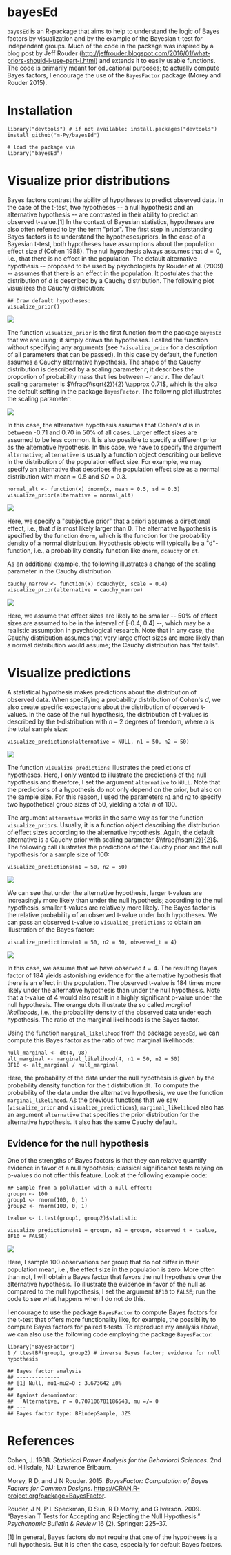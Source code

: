 bayesEd
=======

`bayesEd` is an R-package that aims to help to understand the logic of
Bayes factors by visualization and by the example of the Bayesian t-test
for independent groups. Much of the code in the package was inspired by
a blog post by Jeff Rouder
(<http://jeffrouder.blogspot.com/2016/01/what-priors-should-i-use-part-i.html>)
and extends it to easily usable functions. The code is primarily meant
for educational purposes; to actually compute Bayes factors, I encourage
the use of the `BayesFactor` package (Morey and Rouder 2015).

Installation
============

    library("devtools") # if not available: install.packages("devtools")
    install_github("m-Py/bayesEd")

    # load the package via 
    library("bayesEd")

Visualize prior distributions
=============================

Bayes factors contrast the ability of hypotheses to predict observed
data. In the case of the t-test, two hypotheses -- a null hypothesis and
an alternative hypothesis -- are contrasted in their ability to predict
an observed t-value.[1] In the context of Bayesian statistics,
hypotheses are also often referred to by the term "prior". The first
step in understanding Bayes factors is to understand the
hypotheses/priors. In the case of a Bayesian t-test, both hypotheses
have assumptions about the population effect size *d* (Cohen 1988). The
null hypothesis always assumes that *d* = 0, i.e., that there is no
effect in the population. The default alternative hypothesis -- proposed
to be used by psychologists by Rouder et al. (2009) -- assumes that
there is an effect in the population. It postulates that the
distribution of *d* is described by a Cauchy distribution. The following
plot visualizes the Cauchy distribution:

    ## Draw default hypotheses:
    visualize_prior()

![](README_files/figure-markdown_strict/unnamed-chunk-3-1.png)

The function `visualize_prior` is the first function from the package
`bayesEd` that we are using; it simply draws the hypotheses. I called
the function without specifying any arguments (see `?visualize_prior`
for a description of all parameters that can be passed). In this case by
default, the function assumes a Cauchy alternative hypothesis. The shape
of the Cauchy distribution is described by a scaling parameter *r*; it
describes the proportion of probability mass that lies between −*r* and
*r*. The default scaling parameter is
$\\frac{\\sqrt{2}}{2} \\approx 0.71$, which is the also the default
setting in the package `BayesFactor`. The following plot illustrates the
scaling parameter:

![](README_files/figure-markdown_strict/unnamed-chunk-4-1.png)

In this case, the alternative hypothesis assumes that Cohen's *d* is in
between -0.71 and 0.70 in 50% of all cases. Larger effect sizes are
assumed to be less common. It is also possible to specify a different
prior as the alternative hypothesis. In this case, we have to specify
the argument `alternative`; `alternative` is usually a function object
describing our believe in the distribution of the population effect
size. For example, we may specify an alternative that describes the
population effect size as a normal distribution with mean = 0.5 and *SD*
= 0.3.

    normal_alt <- function(x) dnorm(x, mean = 0.5, sd = 0.3)
    visualize_prior(alternative = normal_alt)

![](README_files/figure-markdown_strict/unnamed-chunk-5-1.png)

Here, we specify a "subjective prior" that a priori assumes a
directional effect, i.e., that *d* is most likely larger than 0. The
alternative hypothesis is specified by the function `dnorm`, which is
the function for the probability density of a normal distribution.
Hypothesis objects will typically be a "d"-function, i.e., a probability
density function like `dnorm`, `dcauchy` or `dt`.

As an additional example, the following illustrates a change of the
scaling parameter in the Cauchy distribution.

    cauchy_narrow <- function(x) dcauchy(x, scale = 0.4)
    visualize_prior(alternative = cauchy_narrow)

![](README_files/figure-markdown_strict/unnamed-chunk-6-1.png)

Here, we assume that effect sizes are likely to be smaller -- 50% of
effect sizes are assumed to be in the interval of \[-0.4, 0.4\] --,
which may be a realistic assumption in psychological research. Note that
in any case, the Cauchy distribution assumes that very large effect
sizes are more likely than a normal distribution would assume; the
Cauchy distribution has "fat tails".

Visualize predictions
=====================

A statistical hypothesis makes predictions about the distribution of
observed data. When specifying a probability distribution of Cohen's
*d*, we also create specific expectations about the distribution of
observed t-values. In the case of the null hypothesis, the distribution
of t-values is described by the t-distribution with *n* − 2 degrees of
freedom, where *n* is the total sample size:

    visualize_predictions(alternative = NULL, n1 = 50, n2 = 50)

![](README_files/figure-markdown_strict/unnamed-chunk-7-1.png)

The function `visualize_predictions` illustrates the predictions of
hypotheses. Here, I only wanted to illustrate the predictions of the
null hypothesis and therefore, I set the argument `alternative` to
`NULL`. Note that the predictions of a hypothesis do not only depend on
the prior, but also on the sample size. For this reason, I used the
parameters `n1` and `n2` to specify two hypothetical group sizes of 50,
yielding a total *n* of 100.

The argument `alternative` works in the same way as for the function
`visualize_priors`. Usually, it is a function object describing the
distribution of effect sizes according to the alternative hypothesis.
Again, the default alternative is a Cauchy prior with scaling parameter
$\\frac{\\sqrt{2}}{2}$. The following call illustrates the predictions
of the Cauchy prior and the null hypothesis for a sample size of 100:

    visualize_predictions(n1 = 50, n2 = 50)

![](README_files/figure-markdown_strict/unnamed-chunk-8-1.png)

We can see that under the alternative hypothesis, larger t-values are
increasingly more likely than under the null hypothesis; according to
the null hypothesis, smaller t-values are relatively more likely. The
Bayes factor is the relative probability of an observed t-value under
both hypotheses. We can pass an observed t-value to
`visualize_predictions` to obtain an illustration of the Bayes factor:

    visualize_predictions(n1 = 50, n2 = 50, observed_t = 4)

![](README_files/figure-markdown_strict/unnamed-chunk-9-1.png)

In this case, we assume that we have observed *t* = 4. The resulting
Bayes factor of 184 yields astonishing evidence for the alternative
hypothesis that there is an effect in the population. The observed
t-value is 184 times more likely under the alternative hypothesis than
under the null hypothesis. Note that a t-value of 4 would also result in
a highly significant p-value under the null hypothesis. The orange dots
illustrate the so called *marginal likelihoods*, i.e., the probability
density of the observed data under each hypothesis. The ratio of the
marginal likelihoods is the Bayes factor.

Using the function `marginal_likelihood` from the package `bayesEd`, we
can compute this Bayes factor as the ratio of two marginal likelihoods:

    null_marginal <- dt(4, 98)
    alt_marginal <- marginal_likelihood(4, n1 = 50, n2 = 50)
    BF10 <- alt_marginal / null_marginal

Here, the probability of the data under the null hypothesis is given by
the probability density function for the t distribution `dt`. To compute
the probability of the data under the alternative hypothesis, we use the
function `marginal_likelihood`. As the previous functions that we saw
(`visualize_prior` and `visualize_predictions`), `marginal_likelihood`
also has an argument `alternative` that specifies the prior distribution
for the alternative hypothesis. It also has the same Cauchy default.

Evidence for the null hypothesis
--------------------------------

One of the strengths of Bayes factors is that they can relative quantify
evidence in favor of a null hypothesis; classical significance tests
relying on p-values do not offer this feature. Look at the following
example code:

    ## Sample from a polulation with a null effect:
    groupn <- 100
    group1 <- rnorm(100, 0, 1)
    group2 <- rnorm(100, 0, 1)

    tvalue <- t.test(group1, group2)$statistic

    visualize_predictions(n1 = groupn, n2 = groupn, observed_t = tvalue, BF10 = FALSE)

![](README_files/figure-markdown_strict/unnamed-chunk-11-1.png)

Here, I sample 100 observations per group that do not differ in their
population mean, i.e., the effect size in the population is zero. More
often than not, I will obtain a Bayes factor that favors the null
hypothesis over the alternative hypothesis. To illustrate the evidence
in favor of the null as compared to the null hypothesis, I set the
argument `BF10` to `FALSE`; run the code to see what happens when I do
not do this.

I encourage to use the package `BayesFactor` to compute Bayes factors
for the t-test that offers more functionality like, for example, the
possibility to compute Bayes factors for paired t-tests. To reproduce my
analysis above, we can also use the following code employing the package
`BayesFactor`:

    library("BayesFactor")
    1 / ttestBF(group1, group2) # inverse Bayes factor; evidence for null hypothesis

    ## Bayes factor analysis
    ## --------------
    ## [1] Null, mu1-mu2=0 : 3.673642 ±0%
    ## 
    ## Against denominator:
    ##   Alternative, r = 0.707106781186548, mu =/= 0 
    ## ---
    ## Bayes factor type: BFindepSample, JZS

References
==========

Cohen, J. 1988. *Statistical Power Analysis for the Behavioral
Sciences*. 2nd ed. Hillsdale, NJ: Lawrence Erlbaum.

Morey, R D, and J N Rouder. 2015. *BayesFactor: Computation of Bayes
Factors for Common Designs*.
<https://CRAN.R-project.org/package=BayesFactor>.

Rouder, J N, P L Speckman, D Sun, R D Morey, and G Iverson. 2009.
“Bayesian T Tests for Accepting and Rejecting the Null Hypothesis.”
*Psychonomic Bulletin & Review* 16 (2). Springer: 225–37.

[1] In general, Bayes factors do not require that one of the hypotheses
is a null hypothesis. But it is often the case, especially for default
Bayes factors.
